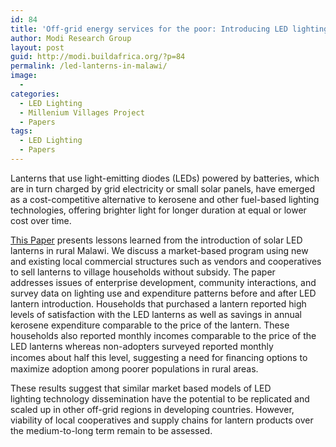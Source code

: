 ```yaml
---
id: 84
title: 'Off-grid energy services for the poor: Introducing LED lighting in the  Millennium Villages Project in Malawi'
author: Modi Research Group
layout: post
guid: http://modi.buildafrica.org/?p=84
permalink: /led-lanterns-in-malawi/
image:
  - 
categories:
  - LED Lighting
  - Millenium Villages Project
  - Papers
tags:
  - LED Lighting
  - Papers
---
```

Lanterns that use light-emitting diodes (LEDs) powered by batteries, which are in turn charged by grid electricity or small solar panels, have emerged as a cost-competitive alternative to kerosene and other fuel-based lighting technologies, offering brighter light for longer duration at equal or lower cost over time.

[This Paper][1] presents lessons learned from the introduction of solar LED lanterns in rural Malawi. We discuss a market-based program using new and existing local commercial structures such as vendors and cooperatives to sell lanterns to village households without subsidy. The paper addresses issues of enterprise development, community interactions, and survey data on lighting use and expenditure patterns before and after LED lantern introduction. Households that purchased a lantern reported high levels of satisfaction with the LED lanterns as well as savings in annual kerosene expenditure comparable to the price of the lantern. These households also reported monthly incomes comparable to the price of the LED lanterns whereas non-adopters surveyed reported monthly incomes about half this level, suggesting a need for ﬁnancing options to maximize adoption among poorer populations in rural areas.

These results suggest that similar market based models of LED lighting technology dissemination have the potential to be replicated and scaled up in other off-grid regions in developing countries. However, viability of local cooperatives and supply chains for lantern products over the medium-to-long term remain to be assessed.

 [1]: /assets/images/blog/2013/06/MWI_Lantern_Paper.pdf

